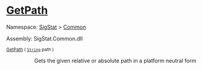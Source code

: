 # [GetPath](./IOExtensions-100663399.md)

Namespace: [SigStat]() > [Common](./../README.md)

Assembly: SigStat.Common.dll

<sub>[GetPath](./IOExtensions-100663399.md) ( [`String`](https://docs.microsoft.com/en-us/dotnet/api/System.String) path )         <div style = "text-align: right" >Gets the given relative or absolute path in a platform neutral form</div></sub>
